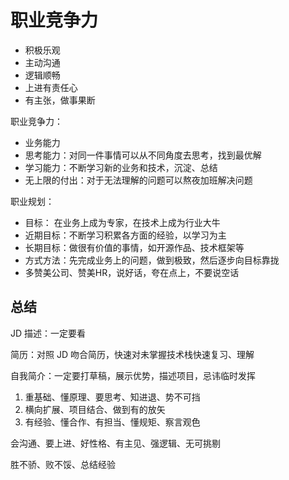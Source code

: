 # 职业竞争力

- 积极乐观
- 主动沟通
- 逻辑顺畅
- 上进有责任心
- 有主张，做事果断

职业竞争力：

- 业务能力
- 思考能力：对同一件事情可以从不同角度去思考，找到最优解
- 学习能力：不断学习新的业务和技术，沉淀、总结
- 无上限的付出：对于无法理解的问题可以熬夜加班解决问题

职业规划：

- 目标： 在业务上成为专家，在技术上成为行业大牛
- 近期目标：不断学习积累各方面的经验，以学习为主
- 长期目标：做很有价值的事情，如开源作品、技术框架等
- 方式方法：先完成业务上的问题，做到极致，然后逐步向目标靠拢
- 多赞美公司、赞美HR，说好话，夸在点上，不要说空话

## 总结

JD 描述：一定要看

简历：对照 JD 吻合简历，快速对未掌握技术栈快速复习、理解

自我简介：一定要打草稿，展示优势，描述项目，忌讳临时发挥

1. 重基础、懂原理、要思考、知进退、势不可挡
2. 横向扩展、项目结合、做到有的放矢
3. 有经验、懂合作、有担当、懂规矩、察言观色

会沟通、要上进、好性格、有主见、强逻辑、无可挑剔

胜不骄、败不馁、总结经验

<!-- ![000219.png](./img/000219.png) -->
